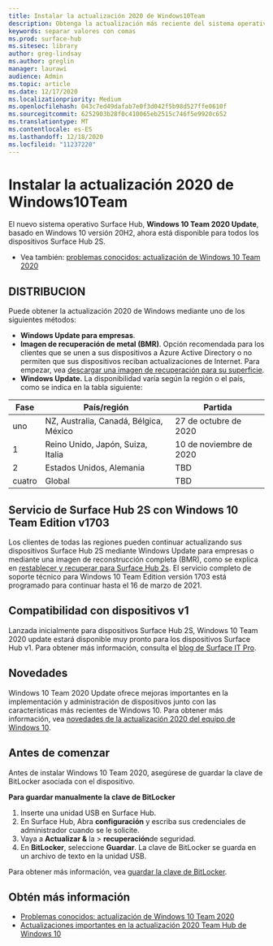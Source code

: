 ```yaml
---
title: Instalar la actualización 2020 de Windows10Team
description: Obtenga la actualización más reciente del sistema operativo Surface Hub, Windows 10 Team 2020 Update.
keywords: separar valores con comas
ms.prod: surface-hub
ms.sitesec: library
author: greg-lindsay
ms.author: greglin
manager: laurawi
audience: Admin
ms.topic: article
ms.date: 12/17/2020
ms.localizationpriority: Medium
ms.openlocfilehash: 043c7ed49dafab7e0f3d042f5b98d527ffe0610f
ms.sourcegitcommit: 6252903b28f0c410065eb2515c746f5e9920c652
ms.translationtype: MT
ms.contentlocale: es-ES
ms.lasthandoff: 12/18/2020
ms.locfileid: "11237220"
---
```

# Instalar la actualización 2020 de Windows10Team 

El nuevo sistema operativo Surface Hub, **Windows 10 Team 2020 Update**, basado en Windows 10 versión 20H2, ahora está disponible para todos los dispositivos Surface Hub 2S.  

- Vea también: [problemas conocidos: actualización de Windows 10 Team 2020](surface-hub-2020-update.md)

## DISTRIBUCION

Puede obtener la actualización 2020 de Windows mediante uno de los siguientes métodos:

- **Windows Update para empresas**.
- **Imagen de recuperación de metal (BMR)**. Opción recomendada para los clientes que se unen a sus dispositivos a Azure Active Directory o no permiten que sus dispositivos reciban actualizaciones de Internet. Para empezar, vea [descargar una imagen de recuperación para su superficie](https://support.microsoft.com/surfacerecoveryimage).
- **Windows Update.** La disponibilidad varía según la región o el país, como se indica en la tabla siguiente:

| Fase | País/región                         | Partida          |
| ----- | -------------------------------------- | ----------------- |
| uno     | NZ, Australia, Canadá, Bélgica, México | 27 de octubre de 2020  |
| 1     | Reino Unido, Japón, Suiza, Italia          | 10 de noviembre de 2020 |
| 2     | Estados Unidos, Alemania                            | TBD |
| cuatro     | Global                                 | TBD  |

## Servicio de Surface Hub 2S con Windows 10 Team Edition v1703 

Los clientes de todas las regiones pueden continuar actualizando sus dispositivos Surface Hub 2S mediante Windows Update para empresas o mediante una imagen de reconstrucción completa (BMR), como se explica en [restablecer y recuperar para Surface Hub 2s](surface-hub-2s-recover-reset.md). El servicio completo de soporte técnico para Windows 10 Team Edition versión 1703 está programado para continuar hasta el 16 de marzo de 2021.


## Compatibilidad con dispositivos v1 

Lanzada inicialmente para dispositivos Surface Hub 2S, Windows 10 Team 2020 update estará disponible muy pronto para los dispositivos Surface Hub v1. Para obtener más información, consulta el [blog de Surface IT Pro](https://techcommunity.microsoft.com/t5/surface-it-pro-blog/surface-hub-windows-10-team-2020-update-available-october-27/ba-p/1810739).
 
## Novedades

Windows 10 Team 2020 Update ofrece mejoras importantes en la implementación y administración de dispositivos junto con las características más recientes de Windows 10. Para obtener más información, vea [novedades de la actualización 2020 del equipo de Windows 10](surface-hub-2020-update-whats-new.md).
 
## Antes de comenzar

Antes de instalar Windows 10 Team 2020, asegúrese de guardar la clave de BitLocker asociada con el dispositivo. 

**Para guardar manualmente la clave de BitLocker**

1. Inserte una unidad USB en Surface Hub.
2. En Surface Hub, Abra **configuración** y escriba sus credenciales de administrador cuando se le solicite.
3. Vaya a **Actualizar &** la  >  **recuperación**de seguridad.
4. En **BitLocker**, seleccione **Guardar**. La clave de BitLocker se guarda en un archivo de texto en la unidad USB.

Para obtener más información, vea [guardar la clave de BitLocker](save-bitlocker-key-surface-hub.md).

## Obtén más información

- [Problemas conocidos: actualización de Windows 10 Team 2020](surface-hub-2020-update.md)
- [Actualizaciones importantes en la actualización 2020 Team Hub de Windows 10](https://techcommunity.microsoft.com/t5/surface-it-pro-blog/important-updates-on-the-surface-hub-windows-10-team-2020-update/ba-p/1960897)
